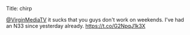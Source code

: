 Title: chirp

<a href="http://twitter.com/VirginMediaTV">@VirginMediaTV</a> it sucks that you guys don't work on weekends. I've had an N33 since yesterday already. <a href="https://t.co/G2NpqJ1k3X">https://t.co/G2NpqJ1k3X</a>
